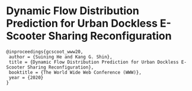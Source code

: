 # Dynamic Flow Distribution Prediction for Urban Dockless E-Scooter Sharing Reconfiguration

```
@inproceedings{gcscoot_www20,
 author = {Suining He and Kang G. Shin},
 title = {Dynamic Flow Distribution Prediction for Urban Dockless E-Scooter Sharing Reconfiguration},
 booktitle = {The World Wide Web Conference (WWW)},
 year = {2020}
} 
```
